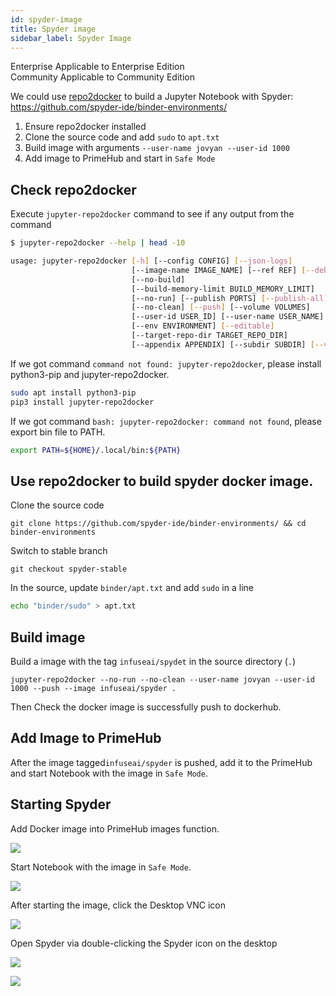 ```yaml
---
id: spyder-image
title: Spyder image
sidebar_label: Spyder Image
---
```



<div class="label-sect">
  <div class="ee-only tooltip">Enterprise
    <span class="tooltiptext">Applicable to Enterprise Edition</span>
  </div>
  <div class="ce-only tooltip">Community
    <span class="tooltiptext">Applicable to Community Edition</span>
  </div>
</div>


We could use [repo2docker](./repo2docker.md) to build a Jupyter Notebook with Spyder: https://github.com/spyder-ide/binder-environments/

1. Ensure repo2docker installed
2. Clone the source code and add `sudo` to `apt.txt`
3. Build image with arguments `--user-name jovyan --user-id 1000`
4. Add image to PrimeHub and start in `Safe Mode`

## Check repo2docker

Execute `jupyter-repo2docker` command to see if any output from the command

```bash
$ jupyter-repo2docker --help | head -10
```

```bash
usage: jupyter-repo2docker [-h] [--config CONFIG] [--json-logs]
                           [--image-name IMAGE_NAME] [--ref REF] [--debug]
                           [--no-build]
                           [--build-memory-limit BUILD_MEMORY_LIMIT]
                           [--no-run] [--publish PORTS] [--publish-all]
                           [--no-clean] [--push] [--volume VOLUMES]
                           [--user-id USER_ID] [--user-name USER_NAME]
                           [--env ENVIRONMENT] [--editable]
                           [--target-repo-dir TARGET_REPO_DIR]
                           [--appendix APPENDIX] [--subdir SUBDIR] [--version]
```

If we got command `command not found: jupyter-repo2docker`, please install python3-pip and jupyter-repo2docker.

```bash
sudo apt install python3-pip
pip3 install jupyter-repo2docker
```

If we got command `bash: jupyter-repo2docker: command not found`, please export bin file to PATH.

```bash
export PATH=${HOME}/.local/bin:${PATH}
```

## Use repo2docker to build spyder docker image.

Clone the source code

```
git clone https://github.com/spyder-ide/binder-environments/ && cd binder-environments
```

Switch to stable branch

```
git checkout spyder-stable
```

In the source, update `binder/apt.txt` and add `sudo` in a line
```bash
echo "binder/sudo" > apt.txt
```

## Build image

Build a image with the tag `infuseai/spydet` in the source directory (`.`)

```
jupyter-repo2docker --no-run --no-clean --user-name jovyan --user-id 1000 --push --image infuseai/spyder .
```

Then Check the docker image is successfully push to dockerhub.

## Add Image to PrimeHub

After the image tagged`infuseai/spyder` is pushed, add it to the PrimeHub and start Notebook with the image in `Safe Mode`.

## Starting Spyder

Add Docker image into PrimeHub images function.

![](assets/task_spyder_create_image.png)

Start Notebook with the image in `Safe Mode`. 

![](assets/task_safe_mode.png)

After starting the image, click the Desktop VNC icon

![](assets/spyder-0.jpg)

Open Spyder via double-clicking the Spyder icon on the desktop

![](assets/spyder-1.jpg)

![](assets/spyder-2.jpg)
